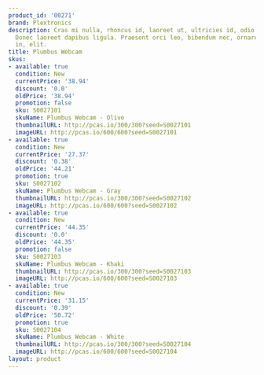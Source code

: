 ```yaml
---
product_id: '00271'
brand: Plextronics
description: Cras mi nulla, rhoncus id, laoreet ut, ultricies id, odio.Donec imperdiet.
  Donec laoreet dapibus ligula. Praesent orci leo, bibendum nec, ornare et, nonummy
  in, elit.
title: Plumbus Webcam
skus:
- available: true
  condition: New
  currentPrice: '38.94'
  discount: '0.0'
  oldPrice: '38.94'
  promotion: false
  sku: S0027101
  skuName: Plumbus Webcam - Olive
  thumbnailURL: http://pcas.io/300/300?seed=S0027101
  imageURL: http://pcas.io/600/600?seed=S0027101
- available: true
  condition: New
  currentPrice: '27.37'
  discount: '0.38'
  oldPrice: '44.21'
  promotion: true
  sku: S0027102
  skuName: Plumbus Webcam - Gray
  thumbnailURL: http://pcas.io/300/300?seed=S0027102
  imageURL: http://pcas.io/600/600?seed=S0027102
- available: true
  condition: New
  currentPrice: '44.35'
  discount: '0.0'
  oldPrice: '44.35'
  promotion: false
  sku: S0027103
  skuName: Plumbus Webcam - Khaki
  thumbnailURL: http://pcas.io/300/300?seed=S0027103
  imageURL: http://pcas.io/600/600?seed=S0027103
- available: true
  condition: New
  currentPrice: '31.15'
  discount: '0.39'
  oldPrice: '50.72'
  promotion: true
  sku: S0027104
  skuName: Plumbus Webcam - White
  thumbnailURL: http://pcas.io/300/300?seed=S0027104
  imageURL: http://pcas.io/600/600?seed=S0027104
layout: product
---
```

